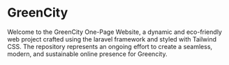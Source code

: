 # GreenCity
Welcome to the GreenCity One-Page Website, a dynamic and eco-friendly web project crafted using the laravel framework and styled with Tailwind CSS. The repository represents an ongoing effort to create a seamless, modern, and sustainable online presence for Greencity.
